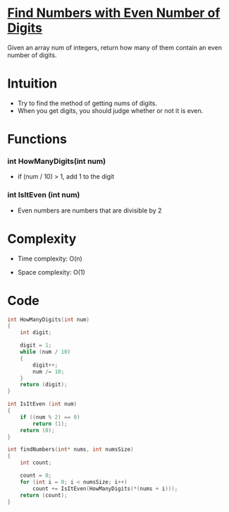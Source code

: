 # [Find Numbers with Even Number of Digits][link]
[link]: https://github.com/democracyKim/CS_Study/tree/main/LeetCode/arrays101/Find%20Numbers%20with%20Even%20Number%20of%20Digits "link"
Given an array num of integers, return how many of them contain an even number of digits.  

# Intuition
- Try to find the method of getting nums of digits.
- When you get digits, you should judge whether or not it is even.

# Functions
### int HowManyDigits(int num)
- if (num / 10) > 1, add 1 to the digit

### int IsItEven (int num)
- Even numbers are numbers that are divisible by 2

# Complexity
- Time complexity: O(n)

- Space complexity: O(1)

# Code
```c
int HowManyDigits(int num)
{
	int	digit;

	digit = 1;
	while (num / 10)
	{
		digit++;
		num /= 10;
	}
	return (digit);
}

int IsItEven (int num)
{
	if ((num % 2) == 0)
		return (1);
	return (0);
}

int findNumbers(int* nums, int numsSize)
{
	int count;

	count = 0;
	for (int i = 0; i < numsSize; i++)
		count += IsItEven(HowManyDigits(*(nums + i)));
	return (count);
}
```
